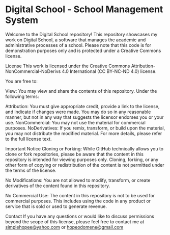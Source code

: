 # Digital School - School Management System
Welcome to the Digital School repository! This repository showcases my work on Digital School, a software that manages the academic and administrative processes of a school. Please note that this code is for demonstration purposes only and is protected under a Creative Commons license.

License
This work is licensed under the Creative Commons Attribution-NonCommercial-NoDerivs 4.0 International (CC BY-NC-ND 4.0) license.

You are free to:

View: You may view and share the contents of this repository.
Under the following terms:

Attribution: You must give appropriate credit, provide a link to the license, and indicate if changes were made. You may do so in any reasonable manner, but not in any way that suggests the licensor endorses you or your use.
NonCommercial: You may not use the material for commercial purposes.
NoDerivatives: If you remix, transform, or build upon the material, you may not distribute the modified material.
For more details, please refer to the full license text.

Important Notice
Cloning or Forking: While GitHub technically allows you to clone or fork repositories, please be aware that the content in this repository is intended for viewing purposes only. Cloning, forking, or any other form of copying or redistribution of the content is not permitted under the terms of the license.

No Modifications: You are not allowed to modify, transform, or create derivatives of the content found in this repository.

No Commercial Use: The content in this repository is not to be used for commercial purposes. This includes using the code in any product or service that is sold or used to generate revenue.

Contact
If you have any questions or would like to discuss permissions beyond the scope of this license, please feel free to contact me at simplehopee@yahoo.com or hopeodomene@gmail.com
